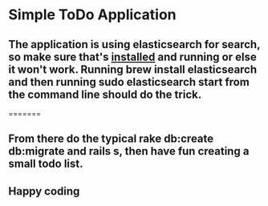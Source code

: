 # Simple ToDo Application 

## The application is using elasticsearch for search, so make sure that's [installed](https://github.com/ankane/searchkick) and running or else it won't work. Running brew install elasticsearch and then running sudo elasticsearch start from the command line should do the trick. 
=======

## From there do the typical rake db:create db:migrate and rails s, then have fun creating a small todo list. 
## Happy coding